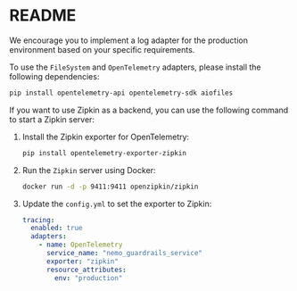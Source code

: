 # README

We encourage you to implement a log adapter for the production environment based on your specific requirements.

To use the `FileSystem` and `OpenTelemetry` adapters, please install the following dependencies:

```bash
pip install opentelemetry-api opentelemetry-sdk aiofiles
```

If you want to use Zipkin as a backend, you can use the following command to start a Zipkin server:

1. Install the Zipkin exporter for OpenTelemetry:

    ```sh
    pip install opentelemetry-exporter-zipkin
    ```

2. Run the `Zipkin` server using Docker:

    ```sh
    docker run -d -p 9411:9411 openzipkin/zipkin
    ```

3. Update the `config.yml` to set the exporter to Zipkin:

    ```yaml
    tracing:
      enabled: true
      adapters:
        - name: OpenTelemetry
          service_name: "nemo_guardrails_service"
          exporter: "zipkin"
          resource_attributes:
            env: "production"
